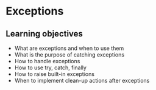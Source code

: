 # Exceptions

## Learning objectives

- What are exceptions and when to use them
- What is the purpose of catching exceptions
- How to handle exceptions
- How to use try, catch, finally
- How to raise built-in exceptions
- When to implement clean-up actions after exceptions
